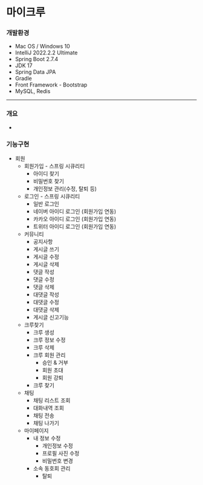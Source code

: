 # 마이크루

### 개발환경

- Mac OS / Windows 10
- IntelliJ 2022.2.2 Ultimate
- Spring Boot 2.7.4
- JDK 17
- Spring Data JPA
- Gradle
- Front Framework - Bootstrap
- MySQL, Redis

---

### 개요

- 



### 기능구현

- 회원
  - 회원가입 - 스프링 시큐리티
    - 아이디 찾기
    - 비밀번호 찾기
    - 개인정보 관리(수정, 탈퇴 등)
  - 로그인 - 스프링 시큐리티
    - 일반 로그인
    - 네이버 아이디 로그인 (회원가입 연동)
    - 카카오 아이디 로그인 (회원가입 연동)
    - 트위터 아이디 로그인 (회원가입 연동)
  - 커뮤니티
    - 공지사항
    - 게시글 쓰기
    - 게시글 수정
    - 게시글 삭제
    - 댓글 작성
    - 댓글 수정
    - 댓글 삭제
    - 대댓글 작성
    - 대댓글 수정
    - 대댓글 삭제
    - 게시글 신고기능
  - 크루찾기
    - 크루 생성
    - 크루 정보 수정
    - 크루 삭제
    - 크루 회원 관리
      - 승인 & 거부
      - 회원 초대
      - 회원 강퇴
    - 크루 찾기
  - 채팅
    - 채팅 리스트 조회
    - 대화내역 조회
    - 채팅 전송
    - 채팅 나가기
  - 마이페이지
    - 내 정보 수정
      - 개인정보 수정
      - 프로필 사진 수정
      - 비밀번호 변경
    - 소속 동호회 관리
      - 탈퇴

